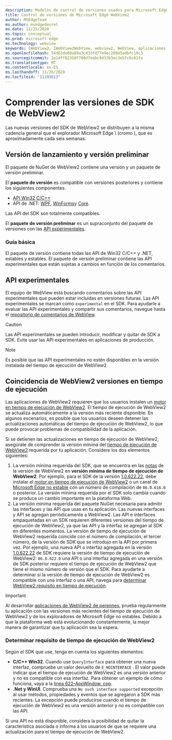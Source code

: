 ```yaml
---
description: Modelos de control de versiones usados para Microsoft Edge WebView2
title: Control de versiones de Microsoft Edge WebView2
author: MSEdgeTeam
ms.author: msedgedevrel
ms.date: 11/25/2020
ms.topic: conceptual
ms.prod: microsoft-edge
ms.technology: webview
keywords: IWebView2, IWebView2WebView, webview2, WebView, aplicaciones WPF, WPF, Edge, ICoreWebView2, ICoreWebView2Host, control de explorador, HTML Edge
ms.openlocfilehash: 54d62de00a89a3c433fd77e9ec20945adbfc19c3
ms.sourcegitcommit: 2e14ff82350f700d7eabc8d33b3ec3e5fc8c61fa
ms.translationtype: MT
ms.contentlocale: es-ES
ms.lasthandoff: 11/26/2020
ms.locfileid: "11191613"
---
```

# Comprender las versiones de SDK de WebView2  

Las nuevas versiones del SDK de WebView2 se distribuyen a la misma cadencia general que el explorador Microsoft Edge \ (cromo \), que es aproximadamente cada seis semanas.  

## Versión de lanzamiento y versión preliminar  

El paquete de NuGet de WebView2 contiene una versión y un paquete de versión preliminar.  

El **paquete de versión** es compatible con versiones posteriores y contiene los siguientes componentes.  

*   [API Win32 C/C++][ReferenceWin32]
*   API de .NET:  [WPF][DotnetMicrosoftWebWebview2WpfNamespace], [WinForms][DotnetMicrosoftWebWebview2WinformsNamespace]y [Core][DotnetMicrosoftWebWebview2CoreNamespace].  
    
Las API del SDK son totalmente compatibles.  

El **paquete de versión preliminar** es un supraconjunto del paquete de versiones con las [API experimentales](#experimental-apis).  

### Guía básica  

El paquete de versión contiene todas las API de Win32 C/C++ y .NET, estables y estables.  El paquete de versión preliminar contiene las API experimentales que están sujetas a cambios en función de los comentarios.  

## API experimentales  

El equipo de WebView está buscando comentarios sobre las API experimentales que pueden estar incluidas en versiones futuras.  Las API experimentales se marcan como `experimental` en el SDK.  Para ayudarle a evaluar las API experimentales y compartir sus comentarios, navegue hasta el [repositorio de comentarios de WebView][GithubMicrosoftedgeWebviewfeedback].  

> [!CAUTION]
> Las API experimentales se pueden introducir, modificar y quitar de SDK a SDK.  Evite usar las API experimentales en aplicaciones de producción.  

> [!NOTE]
> Es posible que las API experimentales no estén disponibles en la versión instalada del tiempo de ejecución de WebView2.  

## Coincidencia de WebView2 versiones en tiempo de ejecución  
Las aplicaciones de WebView2 requieren que los usuarios instalen un [motor en tiempo de ejecución de WebView2][MicrosoftDeveloperEdgeWebview2].  El tiempo de ejecución de WebView2 se actualiza automáticamente a la versión más reciente disponible.  En algunos escenarios, es posible que los usuarios deseen detener las actualizaciones automáticas del tiempo de ejecución de WebView2, lo que puede provocar problemas de compatibilidad de la aplicación.  

Si se detienen las actualizaciones en tiempo de ejecución de WebView2, asegúrate de comprender la versión mínima del [tiempo de ejecución de WebView2][MicrosoftDeveloperEdgeWebview2] requerida por tu aplicación.  Considere los dos elementos siguientes:  

1.  La versión mínima requerida del SDK, que se encuentra en las [notas][Webview2Releasenotes] de la versión de WebView2 en **versión mínima de tiempo de ejecución de WebView2**.  Por ejemplo, para el SDK de la versión [1.0.622.22][Webview2Releasenotes1062222], debe instalar el [motor en tiempo de ejecución de WebView2][MicrosoftDeveloperEdgeWebview2] o un canal de [Microsoft Edge no estable][MicrosoftedgeinsiderDownload] con un número de compilación de `86.0.616.0` o posterior.  La versión mínima requerida por el SDK solo cambia cuando se produce un cambio importante en la plataforma Web.  
1.  La versión mínima requerida del paquete NuGet necesaria para admitir las interfaces y las API que usas en tu aplicación.  Las nuevas interfaces y API se agregan periódicamente a WebView2.  Las API e interfaces empaquetadas en un SDK requieren diferentes versiones del tiempo de ejecución de WebView2, ya que las API y la interfaz se agregan al SDK en diferentes momentos.  La versión de tiempo de ejecución de WebView2 requerida coincide con el número de compilación, el tercer número, de la versión de SDK que se introdujo en la API por primera vez.  Por ejemplo, una nueva API o interfaz agregada en la versión [1.0.622.22][Webview2Releasenotes1062222] de SDK requiere la versión de tiempo de ejecución de WebView2:  `86.0.622.0`  una API o una interfaz agregada en una versión de SDK posterior requiere el tiempo de ejecución de WebView2 que tiene el mismo número de versión que el SDK.  Para ayudarte a determinar si la versión de tiempo de ejecución de WebView2 es compatible con una interfaz o una API, navega para [determinar WebView2 requisito en tiempo de ejecución](#determine-webview2-runtime-requirement).  
    
> [!IMPORTANT]
> Al desarrollar [aplicaciones de WebView2 de perennes][Webview2ConceptsDistributionEvergreenDistributionMode], prueba regularmente tu aplicación con las versiones más recientes del tiempo de ejecución de WebView2 y de los exploradores de Microsoft Edge no estables.  Debido a que la plataforma web está evolucionando constantemente, la mejor manera de garantizar que tu aplicación sea la espera.  

### Determinar requisito de tiempo de ejecución de WebView2  

Según el SDK que use, tenga en cuenta los siguientes elementos:  

*   **C/C++ Win32**.  Cuando use `QueryInterface` para obtener una nueva interfaz, compruebe un valor devuelto de `E_NOINTERFACE` .  El valor puede indicar que el tiempo de ejecución de WebView2 es una versión anterior y no es compatible con esa interfaz.  Para obtener un ejemplo de cómo funciona, vaya a la [línea 622-AppWindow. cpp][GithubMicrosoftedgeWebview2samplesSampleappsWebview2apisampleAppwindowCppL622].  
*   **.Net y WinUI**.  Comprueba una `No such interface supported` excepción al usar métodos, propiedades y eventos que se agregaron a SDK más recientes.  La excepción puede producirse cuando el tiempo de ejecución de WebView2 es una versión anterior y no es compatible con las API.  
    
Si una API no está disponible, considera la posibilidad de quitar la característica asociada o informa a los usuarios de que se requiere una actualización para el tiempo de ejecución de WebView2.  

<!--
## Versioning  

After you have used a particular version of the SDK to build your app, your app may end up running with an older or newer version of installed browser binaries.  Until version 1.0.0.0 of WebView2 there may be breaking changes during updates that prevent your SDK from working with different versions of installed browser binaries.  After version 1.0.0.0, different versions of the SDK may work with different versions of the installed browser by using the following best practices.  

1.  To account for breaking changes to the API be sure to check for failure when requesting the DLL export `CreateCoreWebView2Environment` and when running `QueryInterface` on any `CoreWebView2` object.  A return value of `E_NOINTERFACE` indicates that the SDK is not compatible with the Microsoft Edge browser binaries.  
1.  Checking for failure from `QueryInterface` also accounts for cases where the SDK is newer than the version of the Microsoft Edge browser and your app attempts to use an interface of which the Microsoft Edge browser is unaware.  
1.  When an interface is unavailable, you may consider disabling the associated feature if possible, or otherwise informing your users to update their browsers.  
    -->  

<!--links -->  

[Webview2ConceptsDistributionEvergreenDistributionMode]: ./distribution.md#evergreen-distribution-mode "Modo de distribución de hoja perenne: distribución de aplicaciones con WebView2 | Microsoft docs"  
[Webview2Releasenotes]: ../releasenotes.md "Notas de la versión para el SDK de WebView2 | Microsoft docs"  
[Webview2Releasenotes1062222]: ../releasenotes.md#1062222 "1.0.622.22-notas de la versión para el SDK de WebView2 | Microsoft docs"   

[DeployedgeChannels]: /deployedge/microsoft-edge-channels "Información general de los canales de Microsoft Edge | Microsoft docs"  

[DotnetMicrosoftWebWebview2CoreNamespace]: /dotnet/api/microsoft.web.webview2.core "Espacio de nombres Microsoft. Web. WebView2. Core | Microsoft docs"  
[DotnetMicrosoftWebWebview2WpfNamespace]: /dotnet/api/microsoft.web.webview2.wpf "Espacio de nombres Microsoft. Web. WebView2. WPF | Microsoft docs"  
[DotnetMicrosoftWebWebview2WinformsNamespace]: /dotnet/api/microsoft.web.webview2.winforms "Espacio de nombres Microsoft. Web. WebView2. WinForms | Microsoft docs"  
[ReferenceWin32]: /microsoft-edge/webview2/reference/win32 "Referencia de C++ de WebView2 Win32 | Microsoft docs"  

[MicrosoftDeveloperEdgeWebview2]: https://developer.microsoft.com/microsoft-edge/webview2/ "Microsoft Edge WebView2 | Microsoft Developer"  

[GithubMicrosoftedgeWebviewfeedback]: https://github.com/MicrosoftEdge/WebViewFeedback "Comentarios de WebView: MicrosoftEdge/WebViewFeedback | GitHub"  
[GithubMicrosoftedgeWebview2samplesSampleappsWebview2apisampleAppwindowCppL622]: https://github.com/MicrosoftEdge/WebView2Samples/blob/8ec7de9d3e80a942bc7025cffad98eee75e11e64/SampleApps/WebView2APISample/AppWindow.cpp#L622 "Línea 622-AppWindow. cpp-MicrosoftEdge/WebView2Samples | GitHub"  

[MicrosoftedgeinsiderDownload]: https://www.microsoftedgeinsider.com/download "Descargar los canales de Insider de Microsoft Edge"  
